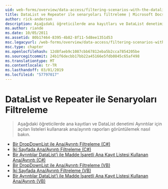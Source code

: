 ```yaml
---
uid: web-forms/overview/data-access/filtering-scenarios-with-the-datalist-and-repeater/index
title: DataList ve Repeater ile senaryoları filtreleme | Microsoft Docs
author: rick-anderson
description: Aşağıdaki öğreticilerde ana kayıtları ve DataList denetimi Ayrıntılar için açılan listeleri kullanarak ana/ayrıntı raporları görüntülemek nasıl bakın.
ms.author: riande
ms.date: 10/05/2011
ms.assetid: 80b17464-8395-4b82-8f11-5d8ee1351d53
msc.legacyurl: /web-forms/overview/data-access/filtering-scenarios-with-the-datalist-and-repeater
msc.type: chapter
ms.openlocfilehash: 12d8faeb9c1087cbb67812eba5b2cca7854205be
ms.sourcegitcommit: 24b1f6decbb17bb22a45166e5fdb0845c65af498
ms.translationtype: MT
ms.contentlocale: tr-TR
ms.lasthandoff: 03/01/2019
ms.locfileid: "57797017"
---
```

<a name="filtering-scenarios-with-the-datalist-and-repeater"></a>DataList ve Repeater ile Senaryoları Filtreleme
====================
> Aşağıdaki öğreticilerde ana kayıtları ve DataList denetimi Ayrıntılar için açılan listeleri kullanarak ana/ayrıntı raporları görüntülemek nasıl bakın.


- [Bir DropDownList ile Ana/Ayrıntı Filtreleme (C#)](master-detail-filtering-with-a-dropdownlist-datalist-cs.md)
- [İki Sayfada Ana/Ayrıntı Filtreleme (C#)](master-detail-filtering-acess-two-pages-datalist-cs.md)
- [Bir Ayrıntılar DataList’i ile Madde İşaretli Ana Kayıt Listesi Kullanan Ana/Ayrıntı (C#)](master-detail-using-a-bulleted-list-of-master-records-with-a-details-datalist-cs.md)
- [Bir DropDownList ile Ana/Ayrıntı Filtreleme (VB)](master-detail-filtering-with-a-dropdownlist-datalist-vb.md)
- [İki Sayfada Ana/Ayrıntı Filtreleme (VB)](master-detail-filtering-acess-two-pages-datalist-vb.md)
- [Bir Ayrıntılar DataList’i ile Madde İşaretli Ana Kayıt Listesi Kullanan Ana/Ayrıntı (VB)](master-detail-using-a-bulleted-list-of-master-records-with-a-details-datalist-vb.md)
